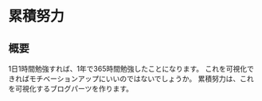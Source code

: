 # 累積努力

## 概要
1日1時間勉強すれば、1年で365時間勉強したことになります。
これを可視化できればモチベーションアップにいいのではないでしょうか。
累積努力は、これを可視化するブログパーツを作ります。